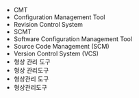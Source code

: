 ﻿- CMT
- Configuration Management Tool
- Revision Control System
- SCMT
- Software Configuration Management Tool
- Source Code Management (SCM)
- Version Control System (VCS)
- 형상 관리 도구
- 형상 관리도구
- 형상관리 도구
- 형상관리도구
